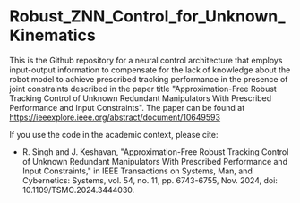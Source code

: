 # Robust_ZNN_Control_for_Unknown_Kinematics
This is the Github repository for a neural control architecture that employs input-output information to compensate for the lack of knowledge about the robot model to achieve prescribed tracking performance in the presence of joint constraints described in the paper title "Approximation-Free Robust Tracking Control of Unknown Redundant Manipulators With Prescribed Performance and Input Constraints". The paper can be found at https://ieeexplore.ieee.org/abstract/document/10649593

If you use the code in the academic context, please cite:
- R. Singh and J. Keshavan, "Approximation-Free Robust Tracking Control of Unknown Redundant Manipulators With Prescribed Performance and Input Constraints," in IEEE Transactions on Systems, Man, and Cybernetics: Systems, vol. 54, no. 11, pp. 6743-6755, Nov. 2024, doi: 10.1109/TSMC.2024.3444030.
